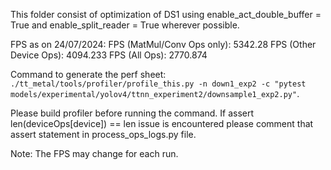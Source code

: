 This folder consist of optimization of DS1 using enable_act_double_buffer = True and enable_split_reader = True wherever possible.

FPS as on 24/07/2024:
FPS (MatMul/Conv Ops only): 5342.28
FPS (Other Device Ops): 4094.233
FPS (All Ops): 2770.874

Command to generate the perf sheet: `./tt_metal/tools/profiler/profile_this.py -n down1_exp2 -c "pytest models/experimental/yolov4/ttnn_experiment2/downsample1_exp2.py"`.

Please build profiler before running the command.
If assert len(deviceOps[device]) == len issue is encountered please comment that assert statement in process_ops_logs.py file.

Note: The FPS may change for each run.
